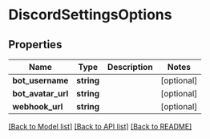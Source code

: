 # DiscordSettingsOptions

## Properties
Name | Type | Description | Notes
------------ | ------------- | ------------- | -------------
**bot_username** | **string** |  | [optional] 
**bot_avatar_url** | **string** |  | [optional] 
**webhook_url** | **string** |  | [optional] 

[[Back to Model list]](../../README.md#documentation-for-models) [[Back to API list]](../../README.md#documentation-for-api-endpoints) [[Back to README]](../../README.md)

